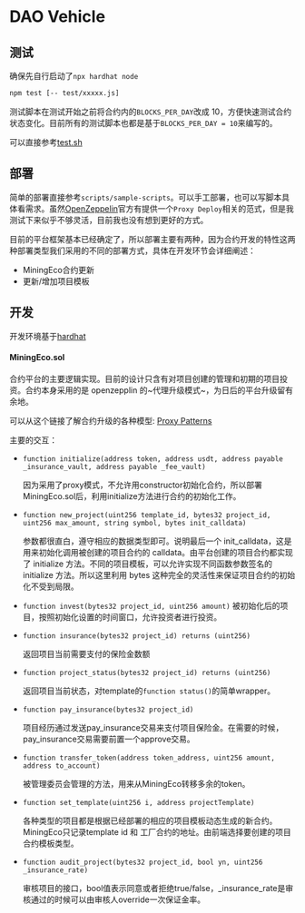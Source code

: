 # DAO Vehicle

## 测试

确保先自行启动了`npx hardhat node`

```sh
npm test [-- test/xxxxx.js]
```

测试脚本在测试开始之前将合约内的`BLOCKS_PER_DAY`改成 10，方便快速测试合约状态变化。目前所有的测试脚本也都是基于`BLOCKS_PER_DAY = 10`来编写的。

可以直接参考[test.sh](./test.sh)



## 部署

简单的部署直接参考`scripts/sample-scripts`。可以手工部署，也可以写脚本具体看需求。虽然[OpenZeppelin](https://blog.openzeppelin.com/guides/)官方有提供一个`Proxy Deploy`相关的范式，但是我测试下来似乎不够灵活，目前我也没有想到更好的方式。

目前的平台框架基本已经确定了，所以部署主要有两种，因为合约开发的特性这两种部署类型我们采用的不同的部署方式，具体在开发环节会详细阐述：

- MiningEco合约更新
- 更新/增加项目模板




## 开发

开发环境基于[hardhat](https://hardhat.org)

#### MiningEco.sol

合约平台的主要逻辑实现。目前的设计只含有对项目创建的管理和初期的项目投资。合约本身采用的是 openzepplin 的~代理升级模式~，为日后的平台升级留有余地。

可以从这个链接了解合约升级的各种模型: [Proxy Patterns](https://blog.openzeppelin.com/proxy-patterns/)

主要的交互：

- `function initialize(address token, address usdt, address payable _insurance_vault, address payable _fee_vault)` 

  因为采用了proxy模式，不允许用constructor初始化合约，所以部署MiningEco.sol后，利用initialize方法进行合约的初始化工作。

- `function new_project(uint256 template_id, bytes32 project_id, uint256 max_amount, string symbol, bytes init_calldata)` 

  参数都很直白，遵守相应的数据类型即可。说明最后一个 init_calldata，这是用来初始化调用被创建的项目合约的 calldata。由平台创建的项目合约都实现了 initialize 方法。不同的项目模板，可以允许实现不同函数参数签名的 initialize 方法。所以这里利用 bytes 这种完全的灵活性来保证项目合约的初始化不受到局限。

- `function invest(bytes32 project_id, uint256 amount)`
  被初始化后的项目，按照初始化设置的时间窗口，允许投资者进行投资。
  
- `function insurance(bytes32 project_id) returns (uint256) `

  返回项目当前需要支付的保险金数额

- `function project_status(bytes32 project_id) returns (uint256)`

  返回项目当前状态，对template的`function status()`的简单wrapper。

- `function pay_insurance(bytes32 project_id)`

  项目经历通过发送pay_insurance交易来支付项目保险金。在需要的时候，pay_insurance交易需要前置一个approve交易。

- `function transfer_token(address token_address, uint256 amount, address to_account)`

  被管理委员会管理的方法，用来从MiningEco转移多余的token。

- `function set_template(uint256 i, address projectTemplate)`

  各种类型的项目都是根据已经部署的相应的项目模板动态生成的新合约。MiningEco只记录template id 和 工厂合约的地址。由前端选择要创建的项目合约模板类型。

- `function audit_project(bytes32 project_id, bool yn, uint256 _insurance_rate)`

  审核项目的接口，bool值表示同意或者拒绝true/false，_insurance_rate是审核通过的时候可以由审核人override一次保证金率。
